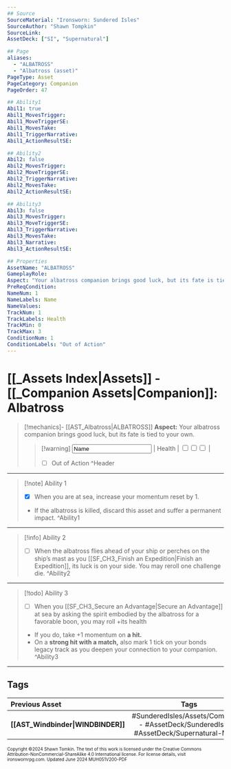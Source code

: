```yaml
---
## Source
SourceMaterial: "Ironsworn: Sundered Isles"
SourceAuthor: "Shawn Tompkin"
SourceLink: 
AssetDeck: ["SI", "Supernatural"]

## Page
aliases:
  - "ALBATROSS"
  - "Albatross (asset)"
PageType: Asset
PageCategory: Companion
PageOrder: 47

## Ability1
Abil1: true
Abil1_MovesTrigger: 
Abil1_MoveTriggerSE: 
Abil1_MovesTake: 
Abil1_TriggerNarrative: 
Abil1_ActionResultSE: 

## Ability2
Abil2: false
Abil2_MovesTrigger: 
Abil2_MoveTriggerSE: 
Abil2_TriggerNarrative: 
Abil2_MovesTake: 
Abil2_ActionResultSE: 

## Ability3
Abil3: false
Abil3_MovesTrigger: 
Abil3_MoveTriggerSE: 
Abil3_TriggerNarrative: 
Abil3_MovesTake: 
Abil3_Narrative: 
Abil3_ActionResultSE: 

## Properties
AssetName: "ALBATROSS"
GameplayRole: 
Aspect: "Your albatross companion brings good luck, but its fate is tied to your own."
PreReqCondition: 
NameNum: 1
NameLabels: Name
NameValues: 
TrackNum: 1
TrackLabels: Health
TrackMin: 0
TrackMax: 3
ConditionNum: 1
ConditionLabels: "Out of Action"
---
```

# [[_Assets Index|Assets]] - [[_Companion Assets|Companion]]: Albatross

> [!mechanics]- [[AST_Albatross|ALBATROSS]]
> **Aspect:** Your albatross companion brings good luck, but its fate is tied to your own.
> > [!warning] <input type=texbox value="Name"> | Health | <input type="checkbox" /><input type="checkbox" /><input type="checkbox" /> |
> > - [ ] Out of Action ^Header
 ___
> [!note] Ability 1
> - [x] When you are at sea, increase your momentum reset by 1.
> - If the albatross is killed, discard this asset and suffer a permanent impact. ^Ability1
___
> [!info] Ability 2
> - [ ] When the albatross flies ahead of your ship or perches on the ship’s mast as you [[SF_CH3_Finish an Expedition|Finish an Expedition]], its luck is on your side. You may reroll one challenge die. ^Ability2
___
> [!todo] Ability 3
> - [ ] When you [[SF_CH3_Secure an Advantage|Secure an Advantage]] at sea by asking the spirit embodied by the albatross for a favorable boon, you may roll +its health
> - If you do, take +1 momentum on **a hit.**
> - On a **strong hit with a match,** also mark 1 tick on your bonds legacy track as you deepen your connection to your companion. ^Ability3
___
## Tags

| Previous Asset | Tags | Next Asset |
| :--- | :---: | ---: |
| **[[AST_Windbinder\|WINDBINDER]]** | #SunderedIsles/Assets/Companion - #AssetDeck/SunderedIsles - #AssetDeck/Supernatural-Mythic | **[[AST_Chattering Skull\|CHATTERING SKULL]]** |

<font size=-2>Copyright ©2024 Shawn Tomkin. The text of this work is licensed under the Creative Commons Attribution-NonCommercial-ShareAlike 4.0 International license. For license details, visit ironswornrpg.com. Updated June 2024 MUH051V200-PDF</font>